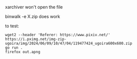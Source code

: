 xarchiver won't open the file

binwalk -e X.zip  does work

to test:

```
wget2 --header 'Referer: https://www.pixiv.net/' https://i.pximg.net/img-zip-ugoira/img/2024/06/09/10/47/04/119477424_ugoira600x600.zip
go run .
firefox out.apng
```
